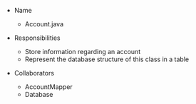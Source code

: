 * Name
  * Account.java
  
* Responsibilities
  * Store information regarding an account
  * Represent the database structure of this class in a table

* Collaborators
  * AccountMapper
  * Database